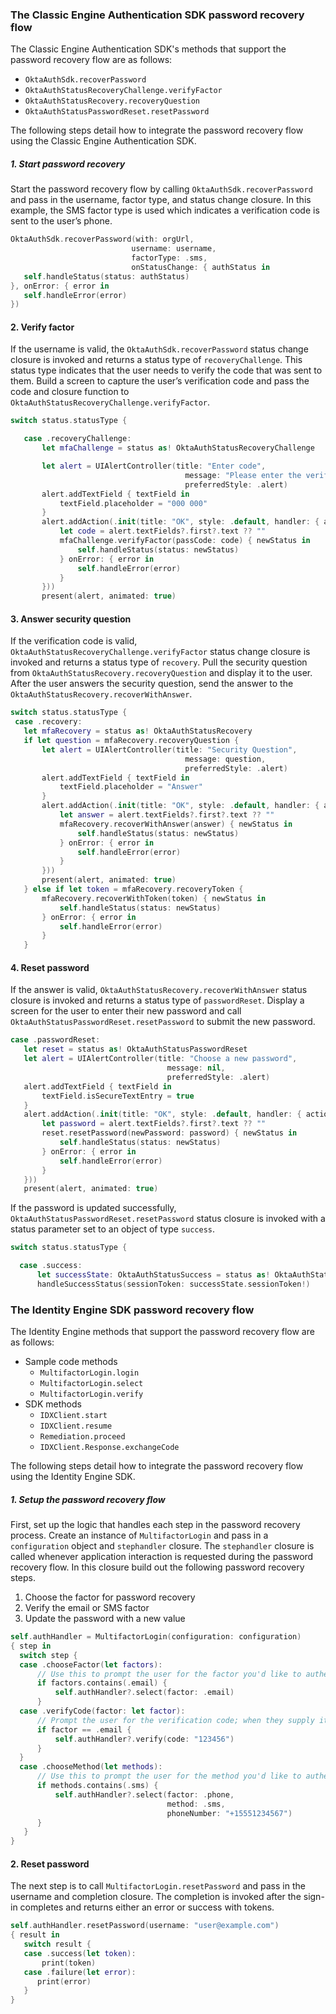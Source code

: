 ### The Classic Engine Authentication SDK password recovery flow

The Classic Engine Authentication SDK's methods that support the password recovery flow are as follows:

* `OktaAuthSdk.recoverPassword`
* `OktaAuthStatusRecoveryChallenge.verifyFactor`
* `OktaAuthStatusRecovery.recoveryQuestion`
* `OktaAuthStatusPasswordReset.resetPassword`

The following steps detail how to integrate the password recovery flow using the Classic Engine Authentication SDK.

##### 1. Start password recovery

Start the password recovery flow by calling `OktaAuthSdk.recoverPassword` and pass in the username, factor type, and status change closure. In this example, the SMS factor type is used which indicates a verification code is sent to the user’s phone.

```swift
OktaAuthSdk.recoverPassword(with: orgUrl,
                           username: username,
                           factorType: .sms,
                           onStatusChange: { authStatus in
   self.handleStatus(status: authStatus)
}, onError: { error in
   self.handleError(error)
})
```

#### 2. Verify factor

If the username is valid, the `OktaAuthSdk.recoverPassword` status change closure is invoked and returns a status type of `recoveryChallenge`.  This status type indicates that the user needs to verify the code that was sent to them.  Build a screen to capture the user’s verification code and pass the code and closure function to `OktaAuthStatusRecoveryChallenge.verifyFactor`.

```swift
switch status.statusType {

   case .recoveryChallenge:
       let mfaChallenge = status as! OktaAuthStatusRecoveryChallenge

       let alert = UIAlertController(title: "Enter code",
                                       message: "Please enter the verification code you received",
                                       preferredStyle: .alert)
       alert.addTextField { textField in
           textField.placeholder = "000 000"
       }
       alert.addAction(.init(title: "OK", style: .default, handler: { action in
           let code = alert.textFields?.first?.text ?? ""
           mfaChallenge.verifyFactor(passCode: code) { newStatus in
               self.handleStatus(status: newStatus)
           } onError: { error in
               self.handleError(error)
           }
       }))
       present(alert, animated: true)
```

#### 3. Answer security question

If the verification code is valid, `OktaAuthStatusRecoveryChallenge.verifyFactor` status change closure is invoked and returns a status type of `recovery`. Pull the security question from `OktaAuthStatusRecovery.recoveryQuestion` and display it to the user. After the user answers the security question, send the answer to the `OktaAuthStatusRecovery.recoverWithAnswer`.

```swift
switch status.statusType {
 case .recovery:
   let mfaRecovery = status as! OktaAuthStatusRecovery
   if let question = mfaRecovery.recoveryQuestion {
       let alert = UIAlertController(title: "Security Question",
                                       message: question,
                                       preferredStyle: .alert)
       alert.addTextField { textField in
           textField.placeholder = "Answer"
       }
       alert.addAction(.init(title: "OK", style: .default, handler: { action in
           let answer = alert.textFields?.first?.text ?? ""
           mfaRecovery.recoverWithAnswer(answer) { newStatus in
               self.handleStatus(status: newStatus)
           } onError: { error in
               self.handleError(error)
           }
       }))
       present(alert, animated: true)
   } else if let token = mfaRecovery.recoveryToken {
       mfaRecovery.recoverWithToken(token) { newStatus in
           self.handleStatus(status: newStatus)
       } onError: { error in
           self.handleError(error)
       }
   }

```

#### 4. Reset password

If the answer is valid, `OktaAuthStatusRecovery.recoverWithAnswer` status closure is invoked and returns a status type of `passwordReset`. Display a screen for the user to enter their new password and call `OktaAuthStatusPasswordReset.resetPassword` to submit the new password.

```swift
case .passwordReset:
   let reset = status as! OktaAuthStatusPasswordReset
   let alert = UIAlertController(title: "Choose a new password",
                                   message: nil,
                                   preferredStyle: .alert)
   alert.addTextField { textField in
       textField.isSecureTextEntry = true
   }
   alert.addAction(.init(title: "OK", style: .default, handler: { action in
       let password = alert.textFields?.first?.text ?? ""
       reset.resetPassword(newPassword: password) { newStatus in
           self.handleStatus(status: newStatus)
       } onError: { error in
           self.handleError(error)
       }
   }))
   present(alert, animated: true)
```

If the password is updated successfully, `OktaAuthStatusPasswordReset.resetPassword` status closure is invoked with a status parameter set to an object of type `success`.

```swift
switch status.statusType {

  case .success:
      let successState: OktaAuthStatusSuccess = status as! OktaAuthStatusSuccess
      handleSuccessStatus(sessionToken: successState.sessionToken!)
```

### The Identity Engine SDK password recovery flow

The Identity Engine methods that support the password recovery flow are as follows:

* Sample code methods
  * `MultifactorLogin.login`
  * `MultifactorLogin.select`
  * `MultifactorLogin.verify`
* SDK methods
  * `IDXClient.start`
  * `IDXClient.resume`
  * `Remediation.proceed`
  * `IDXClient.Response.exchangeCode`

The following steps detail how to integrate the password recovery flow using the Identity Engine SDK.

##### 1. Setup the password recovery flow

First, set up the logic that handles each step in the password recovery process. Create an instance of `MultifactorLogin` and pass in a `configuration` object and `stephandler` closure. The `stephandler` closure is called whenever application interaction is requested during the password recovery flow.  In this closure build out the following password recovery steps.

1. Choose the factor for password recovery
1. Verify the email or SMS factor
1. Update the password with a new value


```swift
self.authHandler = MultifactorLogin(configuration: configuration)
{ step in
  switch step {
  case .chooseFactor(let factors):
      // Use this to prompt the user for the factor you'd like to authenticate with.
      if factors.contains(.email) {
          self.authHandler?.select(factor: .email)
      }
  case .verifyCode(factor: let factor):
      // Prompt the user for the verification code; when they supply it, call the `verify` function.
      if factor == .email {
          self.authHandler?.verify(code: "123456")
      }
  }
  case .chooseMethod(let methods):
      // Use this to prompt the user for the method you'd like to authenticate with.
      if methods.contains(.sms) {
          self.authHandler?.select(factor: .phone,
                                   method: .sms,
                                   phoneNumber: "+15551234567")
      }
   }
}
```

#### 2. Reset password

The next step is to call `MultifactorLogin.resetPassword` and pass in the username and completion closure. The completion is invoked after the sign-in completes and returns either an error or success with tokens.

```swift
self.authHandler.resetPassword(username: "user@example.com")
{ result in
   switch result {
   case .success(let token):
       print(token)
   case .failure(let error):
      print(error)
   }
}
```
